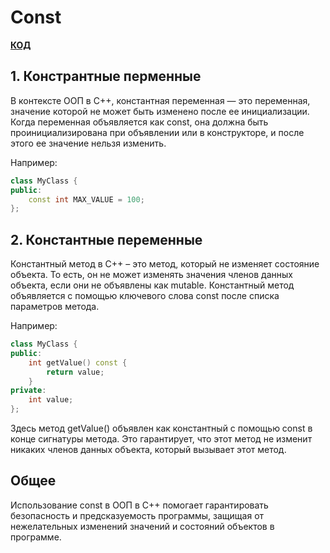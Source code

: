 # Const

**[КОД](cpp_examples/Ratioanl)**

## 1. Констрантные перменные

В контексте ООП в C++, константная переменная — это переменная, значение которой не может быть изменено после ее инициализации. Когда переменная объявляется как const, она должна быть проинициализирована при объявлении или в конструкторе, и после этого ее значение нельзя изменить. 

Например:
```C++
class MyClass {
public:
    const int MAX_VALUE = 100;
};
```

## 2. Константные переменные

Константный метод в C++ – это метод, который не изменяет состояние объекта. То есть, он не может изменять значения членов данных объекта, если они не объявлены как mutable. Константный метод объявляется с помощью ключевого слова const после списка параметров метода. 

Например:

```C++
class MyClass {
public:
    int getValue() const {
        return value;
    }
private:
    int value;
};
```

Здесь метод getValue() объявлен как константный с помощью const в конце сигнатуры метода. Это гарантирует, что этот метод не изменит никаких членов данных объекта, который вызывает этот метод.

## Общее

Использование const в ООП в C++ помогает гарантировать безопасность и предсказуемость программы, защищая от нежелательных изменений значений и состояний объектов в программе.